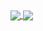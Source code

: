 <a href="https://github.com/Chapuzas-SA/github-readme-stats">
  <img align="center" src="https://github-readme-stats.vercel.app/api?username=Chapuzas-SA&show_icons=true&theme=radical" />
</a>
<a href="https://github.com/Chapuzas-SA/github-readme-stats">
  <img align="center" src="https://github-readme-stats.vercel.app/api/top-langs/?username=Chapuzas-SA&langs_count=8&layout=compact&theme=radical" />
</a>

